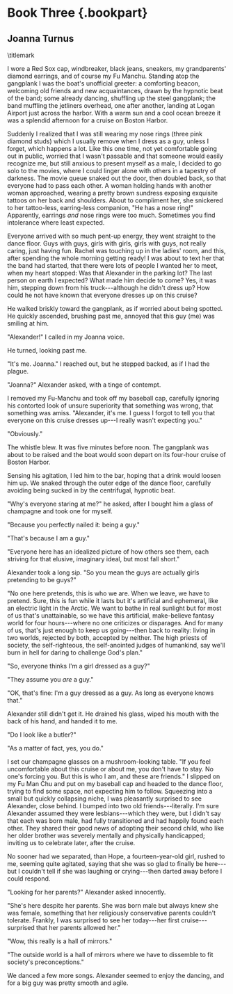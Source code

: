 # Book Three {.bookpart}

## Joanna Turnus
\titlemark

I wore a Red Sox cap, windbreaker, black jeans, sneakers, my
grandparents' diamond earrings, and of course my Fu Manchu. Standing
atop the gangplank I was the boat's unofficial greeter: a comforting
beacon, welcoming old friends and new acquaintances, drawn by the
hypnotic beat of the band; some already dancing, shuffling up the steel
gangplank; the band muffling the jetliners overhead, one after another,
landing at Logan Airport just across the harbor. With a warm sun and a
cool ocean breeze it was a splendid afternoon for a cruise on Boston
Harbor.

Suddenly I realized that I was still wearing my nose rings (three pink
diamond studs) which I usually remove when I dress as a guy, unless I
forget, which happens a lot. Like this one time, not yet comfortable
going out in public, worried that I wasn't passable and that someone
would easily recognize me, but still anxious to present myself as a
male, I decided to go solo to the movies, where I could linger alone
with others in a tapestry of darkness. The movie queue snaked out the
door, then doubled back, so that everyone had to pass each other. A
woman holding hands with another woman approached, wearing a pretty
brown sundress exposing exquisite tattoos on her back and shoulders.
About to compliment her, she snickered to her tattoo-less, earring-less
companion, "He has a nose ring!" Apparently, earrings *and* nose rings
were too much. Sometimes you find intolerance where least expected.

Everyone arrived with so much pent-up energy, they went straight to the
dance floor. Guys with guys, girls with girls, girls with guys, not
really caring, just having fun. Rachel was touching up in the ladies'
room, and this, after spending the whole morning getting ready! I was
about to text her that the band had started, that there were lots of
people I wanted her to meet, when my heart stopped: Was that Alexander
in the parking lot? The last person on earth I expected? What made him
decide to come? Yes, it was him, stepping down from his truck---although
he didn't dress up? How could he not have known that everyone dresses up
on this cruise?

He walked briskly toward the gangplank, as if worried about being
spotted. He quickly ascended, brushing past me, annoyed that this guy
(me) was smiling at him.

"Alexander!" I called in my Joanna voice.

He turned, looking past me.

"It's me. Joanna." I reached out, but he stepped backed, as if I had the
plague.

"Joanna?" Alexander asked, with a tinge of contempt.

I removed my Fu-Manchu and took off my baseball cap, carefully ignoring
his contorted look of unsure superiority that something was wrong, that
something was amiss. "Alexander, it's me. I guess I forgot to tell you
that everyone on this cruise dresses up---I really wasn't expecting
you."

"Obviously."

The whistle blew. It was five minutes before noon. The gangplank was
about to be raised and the boat would soon depart on its four-hour
cruise of Boston Harbor.

Sensing his agitation, I led him to the bar, hoping that a drink would
loosen him up. We snaked through the outer edge of the dance floor,
carefully avoiding being sucked in by the centrifugal, hypnotic beat.

"Why's everyone staring at me?" he asked, after I bought him a glass of
champagne and took one for myself.

"Because you perfectly nailed it: being a guy."

"That's because I am a guy."

"Everyone here has an idealized picture of how others see them, each
striving for that elusive, imaginary ideal, but most fall short."

Alexander took a long sip. "So you mean the guys are actually girls
pretending to be guys?"

"No one here pretends, this is who we are. When we leave, we have to
pretend. Sure, this is fun while it lasts but it's artificial and
ephemeral, like an electric light in the Arctic. We want to bathe in
real sunlight but for most of us that's unattainable, so we have this
artificial, make-believe fantasy world for four hours---where no one
criticizes or disparages. And for many of us, that's just enough to keep
us going---then back to reality: living in two worlds, rejected by both,
accepted by neither. The high priests of society, the self-righteous,
the self-anointed judges of humankind, say we'll burn in hell for daring
to challenge God's plan."

"So, everyone thinks I'm a girl dressed as a guy?"

"They assume you *are* a guy."

"OK, that's fine: I'm a guy dressed as a guy. As long as everyone knows
that."

Alexander still didn't get it. He drained his glass, wiped his mouth
with the back of his hand, and handed it to me.

"Do I look like a butler?"

"As a matter of fact, yes, you do."

I set our champagne glasses on a mushroom-looking table. "If you feel
uncomfortable about this cruise or about me, you don't have to stay. No
one's forcing you. But this is who I am, and these are friends." I
slipped on my Fu Man Chu and put on my baseball cap and headed to the
dance floor, trying to find some space, not expecting him to follow.
Squeezing into a small but quickly collapsing niche, I was pleasantly
surprised to see Alexander, close behind. I bumped into two old
friends---literally. I'm sure Alexander assumed they were
lesbians---which they were, but I didn't say that each was born male,
had fully transitioned and had happily found each other. They shared
their good news of adopting their second child, who like her older
brother was severely mentally and physically handicapped; inviting us to
celebrate later, after the cruise.

No sooner had we separated, than Hope, a fourteen-year-old girl, rushed
to me, seeming quite agitated, saying that she was so glad to finally be
here---but I couldn't tell if she was laughing or crying---then darted
away before I could respond.

"Looking for her parents?" Alexander asked innocently.

"She's here despite her parents. She was born male but always knew she
was female, something that her religiously conservative parents couldn't
tolerate. Frankly, I was surprised to see her today---her first
cruise---surprised that her parents allowed her."

"Wow, this really is a hall of mirrors."

"The outside world is a hall of mirrors where we have to dissemble to
fit society's preconceptions."

We danced a few more songs. Alexander seemed to enjoy the dancing, and
for a big guy was pretty smooth and agile.
